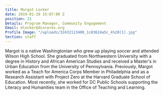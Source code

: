 ```yaml
---
title: Margot Locker
date: 2019-01-28 15:07:00 Z
position: 21
Details: Program Manager, Community Engagement
Email: mlocker@dcscores.org
Profile Image: "/uploads/32432113408_1c83624a5c_k%20(1).jpg"
Section: staff
---
```


Margot is a native Washingtonian who grew up playing soccer and attended Wilson High School. She graduated from Northwestern University with a degree in History and African American Studies and received a Master's in Urban Education from the University of Pennsylvania. Previously, Margot worked as a Teach for America Corps Member in Philadelphia and as a Research Assistant with Project Zero at the Harvard Graduate School of Education. Most recently, she worked for DC Public Schools supporting the Literacy and Humanities team in the Office of Teaching and Learning.
